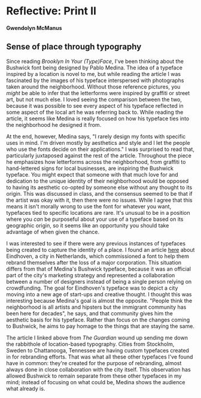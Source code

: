 # Reflective: Print II

#### Gwendolyn McManus

## Sense of place through typography

Since reading _Brooklyn In Your (Type)Face_, I've been thinking about the Bushwick font being designed by Pablo Medina. The idea of a typeface inspired by a location is novel to me, but while reading the article I was fascinated by the images of his typeface interspersed with photographs taken around the neighborhood. Without those reference pictures, you _might_ be able to infer that the letterforms were inspired by graffiti or street art, but not much else. I loved seeing the comparison between the two, because it was possible to see every aspect of his typeface reflected in some aspect of the local art he was referring back to. While reading the article, it seems like Medina is really focused on how his typeface ties into the neighborhood he designed it from.

At the end, however, Medina says, "I rarely design my fonts with specific uses in mind. I'm driven mostly by aesthetics and style and I let the people who use the fonts decide on their applications." I was surprised to read that, particularly juxtaposed against the rest of the article. Throughout the piece he emphasizes how letterforms across the neighborhood, from graffiti to hand-lettered signs for local businesses, are inspiring the Bushwick typeface. You might expect that someone with that much love for and dedication to the unique identity of their neighborhood would be opposed to having its aesthetic co-opted by someone else without any thought to its origin. This was discussed in class, and the consensus seemed to be that if the artist was okay with it, then there were no issues. While I agree that this means it isn't morally wrong to use the font for whatever you want, typefaces tied to specific locations are rare. It's unusual to be in a position where you _can_ be purposeful about your use of a typeface based on its geographic origin, so it seems like an opportunity you should take advantage of when given the chance. 

I was interested to see if there were any previous instances of typefaces being created to capture the identity of a place. I found an article <a href= "https://www.theguardian.com/cities/2015/jan/13/subliminal-power-city-fonts-typeface-design">here</a> about Eindhoven, a city in Netherlands, which commissioned a font to help them rebrand themselves after the loss of a major corporation. This situation differs from that of Medina's Bushwick typeface, because it was an official part of the city's marketing strategy and represented a collaboration between a number of designers instead of being a single person relying on crowdfunding. The goal for Eindhoven's typeface was to depict a city moving into a new age of start-ups and creative thought. I thought this was interesting because Medina's goal is almost the opposite. "People think the neighborhood is all artists and hipsters but the immigrant community has been here for decades", he says, and that community gives him the aesthetic basis for his typeface. Rather than focus on the changes coming to Bushwick, he aims to pay homage to the things that are staying the same.

The article I linked above from _The Guardian_ wound up sending me down the rabbithole of location-based typography. Cities from Stockholm, Sweden to Chattanooga, Tennessee are having custom typefaces created in for rebranding efforts. That was what all these other typefaces I've found have in common: they're created for the purpose of rebranding, almost always done in close collaboration with the city itself. This observation has allowed Bushwick to remain separate from these other typefaces in my mind; instead of focusing on what could be, Medina shows the audience what already is.

